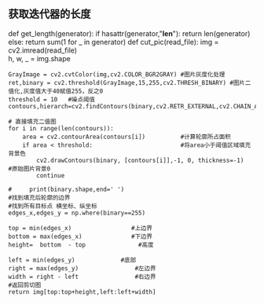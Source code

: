 ## 获取迭代器的长度
def get_length(generator):
    if hasattr(generator,"__len__"):
        return len(generator)
    else:
        return sum(1 for _ in generator)
def cut_pic(read_file): 
    img = cv2.imread(read_file)   
    h, w, _ = img.shape

    GrayImage = cv2.cvtColor(img,cv2.COLOR_BGR2GRAY) #图片灰度化处理
    ret,binary = cv2.threshold(GrayImage,15,255,cv2.THRESH_BINARY) #图片二值化,灰度值大于40赋值255，反之0
    threshold = 10   #噪点阈值
    contours,hierarch=cv2.findContours(binary,cv2.RETR_EXTERNAL,cv2.CHAIN_APPROX_NONE)

    # 直接填充二值图
    for i in range(len(contours)):
        area = cv2.contourArea(contours[i])          #计算轮廓所占面积
        if area < threshold:                         #将area小于阈值区域填充背景色
            cv2.drawContours(binary, [contours[i]],-1, 0, thickness=-1)     #原始图片背景0
            continue

    #     print(binary.shape,end=' ')
    #找到填充后轮廓的边界
    #找到所有目标点 横坐标、纵坐标
    edges_x,edges_y = np.where(binary==255)

    top = min(edges_x)                 #上边界
    bottom = max(edges_x)              #下边界
    height=  bottom  - top               #高度

    left = min(edges_y)             #底部
    right = max(edges_y)                #左边界
    width = right - left                #右边界
    #返回剪切图
    return img[top:top+height,left:left+width]